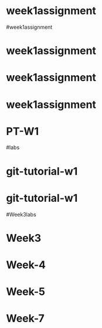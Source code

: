 # week1assignment
#week1assignment
# week1assignment
# week1assignment
# week1assignment
# PT-W1
#labs
# git-tutorial-w1
# git-tutorial-w1
#Week3labs
# Week3
# Week-4
# Week-5
# Week-7
